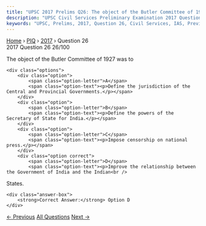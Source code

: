 ```yaml
---
title: "UPSC 2017 Prelims Q26: The object of the Butler Committee of 1927 was to"
description: "UPSC Civil Services Preliminary Examination 2017 Question 26 with options and answer"
keywords: "UPSC, Prelims, 2017, Question 26, Civil Services, IAS, Previous Year Questions"
---
```


<nav class="breadcrumb">
    <a href="../../">Home</a>
    <span>›</span>
    <a href="../">PIQ</a>
    <span>›</span>
    <a href="./">2017</a>
    <span>›</span>
    <span>Question 26</span>
</nav>

<div class="question-header">
    <div class="question-meta">
        <span class="year-badge">2017</span>
        <span class="question-number">Question 26</span>
        <span class="progress">26/100</span>
    </div>
    <div class="progress-bar">
        <div class="progress-fill" style="width: 26.0%"></div>
    </div>
</div>

<div class="question-content">
    <div class="question-text">
        <p>The object of the Butler Committee of 1927 was to</p>
    </div>
    
    <div class="options">
        <div class="option">
            <span class="option-letter">A</span>
            <span class="option-text"><p>Define the jurisdiction of the Central and Provincial Governments.</p></span>
        </div>
        <div class="option">
            <span class="option-letter">B</span>
            <span class="option-text"><p>Define the powers of the Secretary of State for India.</p></span>
        </div>
        <div class="option">
            <span class="option-letter">C</span>
            <span class="option-text"><p>Impose censorship on national press.</p></span>
        </div>
        <div class="option correct">
            <span class="option-letter">D</span>
            <span class="option-text"><p>Improve the relationship between the Government of India and the Indian<br />
States.</p></span>
        </div>
    </div>

    <div class="answer-box">
        <strong>Correct Answer:</strong> Option D
    </div>
</div>

<div class="question-nav">
    <a href="../q025-in-the-context-of-mitigating-the-impending-global/" class="nav-btn prev">← Previous</a>
    <a href="../" class="nav-btn center">All Questions</a>
    <a href="../q027-the-term-domestic-content-requirement-is-sometimes/" class="nav-btn next">Next →</a>
</div>
